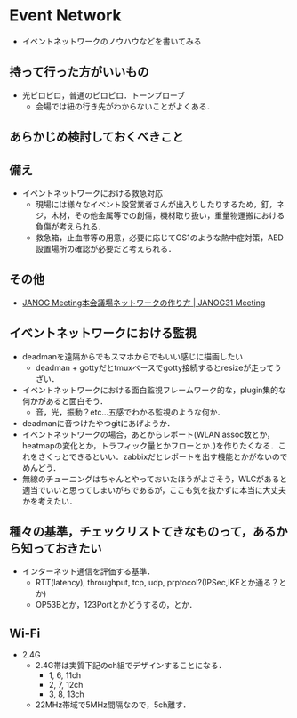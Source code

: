 # Event Network
- イベントネットワークのノウハウなどを書いてみる

## 持って行った方がいいもの
- 光ピロピロ，普通のピロピロ．トーンプローブ
  - 会場では紐の行き先がわからないことがよくある．

## あらかじめ検討しておくべきこと

## 備え
- イベントネットワークにおける救急対応
  - 現場には様々なイベント設営業者さんが出入りしたりするため，釘，ネジ，木材，その他金属等での創傷，機材取り扱い，重量物運搬における負傷が考えられる．
  - 救急箱，止血帯等の用意，必要に応じてOS1のような熱中症対策，AED設置場所の確認が必要だと考えられる．

## その他
- [JANOG Meeting本会議場ネットワークの作り方 | JANOG31 Meeting](https://www.janog.gr.jp/meeting/janog31/LA.html)


## イベントネットワークにおける監視
- deadmanを遠隔からでもスマホからでもいい感じに描画したい
  - deadman + gottyだとtmuxベースでgotty接続するとresizeが走ってうざい．
- イベントネットワークにおける面白監視フレームワーク的な，plugin集的な何かがあると面白そう．
  - 音，光，振動？etc...五感でわかる監視のような何か．
- deadmanに音つけたやつgitにあげようか．
- イベントネットワークの場合，あとからレポート(WLAN assoc数とか，heatmapの変化とか，トラフィック量とかフローとか．)を作りたくなる．これをさくっとできるといい．zabbixだとレポートを出す機能とかがないのでめんどう．
- 無線のチューニングはちゃんとやっておいたほうがよさそう，WLCがあると適当でいいと思ってしまいがちであるが，ここも気を抜かずに本当に大丈夫かを考えたい．

## 種々の基準，チェックリストてきなものって，あるから知っておきたい
- インターネット通信を評価する基準．
  - RTT(latency), throughput, tcp, udp, prptocol?(IPSec,IKEとか通る？とか)
  - OP53Bとか，123Portとかどうするの，とか．

## Wi-Fi
- 2.4G
  - 2.4G帯は実質下記のch組でデザインすることになる．
    - 1, 6, 11ch
    - 2, 7, 12ch
    - 3, 8, 13ch
  - 22MHz帯域で5MHz間隔なので，5ch離す．
